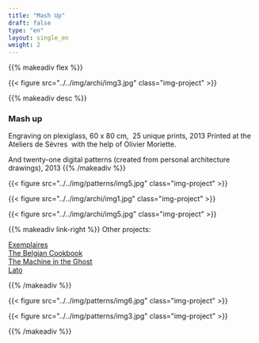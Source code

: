 ```yaml
---
title: "Mash Up"
draft: false
type: "en"
layout: single_en
weight: 2
---
```


{{% makeadiv flex %}}

{{< figure src="../../img/archi/img3.jpg" class="img-project" >}}

{{% makeadiv desc %}}
### Mash up

Engraving on plexiglass, 60 x 80 cm,  25 unique prints, 2013
Printed at the Ateliers de Sèvres  with the help of Olivier Moriette.

And twenty-one digital patterns (created from personal architecture drawings), 2013
{{% /makeadiv %}}

{{< figure src="../../img/patterns/img5.jpg" class="img-project" >}}

{{< figure src="../../img/archi/img1.jpg" class="img-project" >}}

{{< figure src="../../img/archi/img5.jpg" class="img-project" >}}

{{% makeadiv link-right %}}
Other projects:

[Exemplaires](http://www.carolinesorin.com/en/exemplaires)  
[The Belgian Cookbook](http://www.carolinesorin.com/en/belgian)  
[The Machine in the Ghost](http://www.carolinesorin.com/en/machine)  
[Lato](http://www.carolinesorin.com/en/lato)  

{{% /makeadiv %}}

{{< figure src="../../img/patterns/img6.jpg" class="img-project" >}}

{{< figure src="../../img/patterns/img3.jpg" class="img-project" >}}

{{% /makeadiv %}}